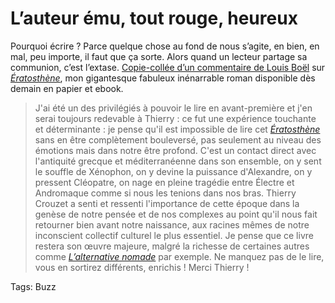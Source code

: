# L’auteur ému, tout rouge, heureux

Pourquoi écrire ? Parce quelque chose au fond de nous s’agite, en bien, en mal, peu importe, il faut que ça sorte. Alors quand un lecteur partage sa communion, c’est l’extase. [Copie-collée d’un commentaire de Louis Boël](/2014/08/24/la-vie-dauteur-a-la-veille-de-la-rentree/#comment-1560127925) sur [*Ératosthène*](/eratosthene/), mon gigantesque fabuleux inénarrable roman disponible dès demain en papier et ebook.

> J'ai été un des privilégiés à pouvoir le lire en avant-première et j'en serai toujours redevable à Thierry : ce fut une expérience touchante et déterminante : je pense qu'il est impossible de lire cet [*Ératosthène*](/eratosthene/) sans en être complètement bouleversé, pas seulement au niveau des émotions mais dans notre être profond. C'est un contact direct avec l'antiquité grecque et méditerranéenne dans son ensemble, on y sent le souffle de Xénophon, on y devine la puissance d'Alexandre, on y pressent Cléopatre, on nage en pleine tragédie entre Électre et Andromaque comme si nous les tenions dans nos bras. Thierry Crouzet a senti et ressenti l'importance de cette époque dans la genèse de notre pensée et de nos complexes au point qu'il nous fait retourner bien avant notre naissance, aux racines mêmes de notre inconscient collectif culturel le plus essentiel. Je pense que ce livre restera son œuvre majeure, malgré la richesse de certaines autres comme [*L’alternative nomade*](/alternative-nomade/) par exemple. Ne manquez pas de le lire, vous en sortirez différents, enrichis ! Merci Thierry !

Tags: Buzz